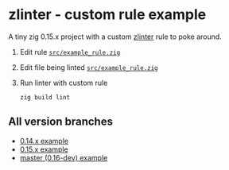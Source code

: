 # zlinter - custom rule example

A tiny zig 0.15.x project with a custom [zlinter](https://github.com/KurtWagner/zlinter) rule to poke around.

1. Edit rule [`src/example_rule.zig`](src/example_rule.zig)

2. Edit file being linted [`src/example_rule.zig`](src/main.zig)

3. Run linter with custom rule

    ```shell
    zig build lint
    ```

## All version branches

* [0.14.x example](https://github.com/KurtWagner/zlinter-custom-rule-example/tree/0.15.x)
* [0.15.x example](https://github.com/KurtWagner/zlinter-custom-rule-example/tree/0.14.x)
* [master (0.16-dev) example](https://github.com/KurtWagner/zlinter-custom-rule-example/tree/master)
